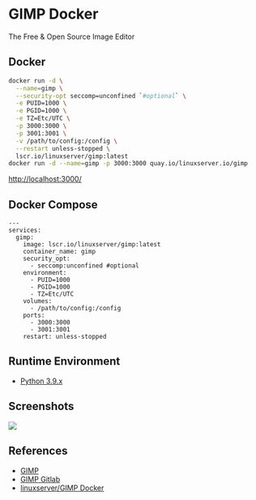 # GIMP Docker

The Free & Open Source Image Editor

## Docker
```sh
docker run -d \
  --name=gimp \
  --security-opt seccomp=unconfined `#optional` \
  -e PUID=1000 \
  -e PGID=1000 \
  -e TZ=Etc/UTC \
  -p 3000:3000 \
  -p 3001:3001 \
  -v /path/to/config:/config \
  --restart unless-stopped \
  lscr.io/linuxserver/gimp:latest
docker run -d --name=gimp -p 3000:3000 quay.io/linuxserver.io/gimp
```
[http://localhost:3000/](http://localhost:3000/)

## Docker Compose
```
---
services:
  gimp:
    image: lscr.io/linuxserver/gimp:latest
    container_name: gimp
    security_opt:
      - seccomp:unconfined #optional
    environment:
      - PUID=1000
      - PGID=1000
      - TZ=Etc/UTC
    volumes:
      - /path/to/config:/config
    ports:
      - 3000:3000
      - 3001:3001
    restart: unless-stopped
```

## Runtime Environment
- [Python 3.9.x](https://www.python.org/downloads/)

## Screenshots
![](https://developer.gimp.org/core/specifications/layer-effects-ui/advanced/edit_mask/3_result.jpg)

## References
- [GIMP](https://www.gimp.org/)
- [GIMP Gitlab](https://gitlab.gnome.org/Infrastructure/gimp-web)
- [linuxserver/GIMP Docker](https://docs.linuxserver.io/images/docker-gimp/)